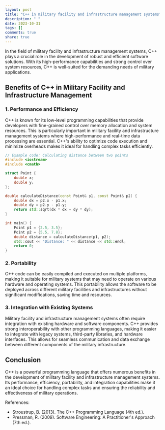 ```yaml
---
layout: post
title: "C++ in military facility and infrastructure management systems"
description: " "
date: 2023-10-31
tags: []
comments: true
share: true
---
```


In the field of military facility and infrastructure management systems, C++ plays a crucial role in the development of robust and efficient software solutions. With its high-performance capabilities and strong control over system resources, C++ is well-suited for the demanding needs of military applications.

## Benefits of C++ in Military Facility and Infrastructure Management

### 1. Performance and Efficiency

C++ is known for its low-level programming capabilities that provide developers with fine-grained control over memory allocation and system resources. This is particularly important in military facility and infrastructure management systems where high-performance and real-time data processing are essential. C++'s ability to optimize code execution and minimize overheads makes it ideal for handling complex tasks efficiently.

```cpp
// Example code: Calculating distance between two points
#include <iostream>
#include <cmath>

struct Point {
    double x;
    double y;
};

double calculateDistance(const Point& p1, const Point& p2) {
    double dx = p2.x - p1.x;
    double dy = p2.y - p1.y;
    return std::sqrt(dx * dx + dy * dy);
}

int main() {
    Point p1 = {2.5, 3.5};
    Point p2 = {5.5, 7.8};
    double distance = calculateDistance(p1, p2);
    std::cout << "Distance: " << distance << std::endl;
    return 0;
}
```

### 2. Portability

C++ code can be easily compiled and executed on multiple platforms, making it suitable for military systems that may need to operate on various hardware and operating systems. This portability allows the software to be deployed across different military facilities and infrastructures without significant modifications, saving time and resources.

### 3. Integration with Existing Systems

Military facility and infrastructure management systems often require integration with existing hardware and software components. C++ provides strong interoperability with other programming languages, making it easier to integrate with legacy systems, third-party libraries, and hardware interfaces. This allows for seamless communication and data exchange between different components of the military infrastructure.

## Conclusion

C++ is a powerful programming language that offers numerous benefits in the development of military facility and infrastructure management systems. Its performance, efficiency, portability, and integration capabilities make it an ideal choice for handling complex tasks and ensuring the reliability and effectiveness of military operations.

References: 
- Stroustrup, B. (2013). The C++ Programming Language (4th ed.).
- Pressman, R. (2009). Software Engineering: A Practitioner's Approach (7th ed.).